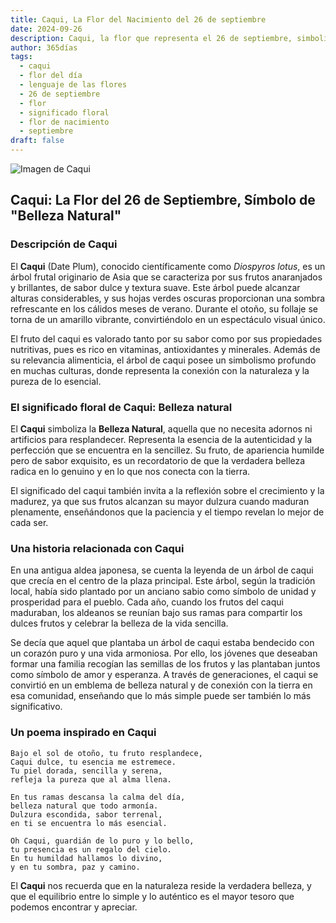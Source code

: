 ```yaml
---
title: Caqui, La Flor del Nacimiento del 26 de septiembre
date: 2024-09-26
description: Caqui, la flor que representa el 26 de septiembre, simboliza Belleza natural. Descubre su fascinante historia, significado en el lenguaje de las flores y una poesía que celebra su belleza.
author: 365días
tags:
  - caqui
  - flor del día
  - lenguaje de las flores
  - 26 de septiembre
  - flor
  - significado floral
  - flor de nacimiento
  - septiembre
draft: false
---
```



![Imagen de Caqui](https://cdn.pixabay.com/photo/2016/07/21/12/25/gamkkot-1532393_1280.jpg#center)


## Caqui: La Flor del 26 de Septiembre, Símbolo de "Belleza Natural"

### Descripción de Caqui

El **Caqui** (Date Plum), conocido científicamente como _Diospyros lotus_, es un árbol frutal originario de Asia que se caracteriza por sus frutos anaranjados y brillantes, de sabor dulce y textura suave. Este árbol puede alcanzar alturas considerables, y sus hojas verdes oscuras proporcionan una sombra refrescante en los cálidos meses de verano. Durante el otoño, su follaje se torna de un amarillo vibrante, convirtiéndolo en un espectáculo visual único.

El fruto del caqui es valorado tanto por su sabor como por sus propiedades nutritivas, pues es rico en vitaminas, antioxidantes y minerales. Además de su relevancia alimenticia, el árbol de caqui posee un simbolismo profundo en muchas culturas, donde representa la conexión con la naturaleza y la pureza de lo esencial.

### El significado floral de Caqui: Belleza natural

El **Caqui** simboliza la **Belleza Natural**, aquella que no necesita adornos ni artificios para resplandecer. Representa la esencia de la autenticidad y la perfección que se encuentra en la sencillez. Su fruto, de apariencia humilde pero de sabor exquisito, es un recordatorio de que la verdadera belleza radica en lo genuino y en lo que nos conecta con la tierra.

El significado del caqui también invita a la reflexión sobre el crecimiento y la madurez, ya que sus frutos alcanzan su mayor dulzura cuando maduran plenamente, enseñándonos que la paciencia y el tiempo revelan lo mejor de cada ser.

### Una historia relacionada con Caqui

En una antigua aldea japonesa, se cuenta la leyenda de un árbol de caqui que crecía en el centro de la plaza principal. Este árbol, según la tradición local, había sido plantado por un anciano sabio como símbolo de unidad y prosperidad para el pueblo. Cada año, cuando los frutos del caqui maduraban, los aldeanos se reunían bajo sus ramas para compartir los dulces frutos y celebrar la belleza de la vida sencilla.

Se decía que aquel que plantaba un árbol de caqui estaba bendecido con un corazón puro y una vida armoniosa. Por ello, los jóvenes que deseaban formar una familia recogían las semillas de los frutos y las plantaban juntos como símbolo de amor y esperanza. A través de generaciones, el caqui se convirtió en un emblema de belleza natural y de conexión con la tierra en esa comunidad, enseñando que lo más simple puede ser también lo más significativo.

### Un poema inspirado en Caqui

```
Bajo el sol de otoño, tu fruto resplandece,  
Caqui dulce, tu esencia me estremece.  
Tu piel dorada, sencilla y serena,  
refleja la pureza que al alma llena.

En tus ramas descansa la calma del día,  
belleza natural que todo armonía.  
Dulzura escondida, sabor terrenal,  
en ti se encuentra lo más esencial.

Oh Caqui, guardián de lo puro y lo bello,  
tu presencia es un regalo del cielo.  
En tu humildad hallamos lo divino,  
y en tu sombra, paz y camino.
```

El **Caqui** nos recuerda que en la naturaleza reside la verdadera belleza, y que el equilibrio entre lo simple y lo auténtico es el mayor tesoro que podemos encontrar y apreciar.


